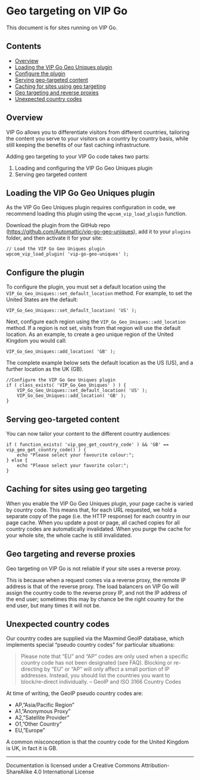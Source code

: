 # Geo targeting on VIP Go

This document is for sites running on VIP Go.

## Contents

 - [Overview](#overview)
 - [Loading the VIP Go Geo Uniques plugin](#loading-the-vip-go-geo-uniques-plugin)
 - [Configure the plugin](#configure-the-plugin)
 - [Serving geo-targeted content](#serving-geo-targeted-content)
 - [Caching for sites using geo targeting](#caching-for-sites-using-geo-targeting)
 - [Geo targeting and reverse proxies](#geo-targeting-and-reverse-proxies)
 - [Unexpected country codes](#unexpected-country-codes)

## Overview

VIP Go allows you to differentiate visitors from different countries, tailoring the content you serve to your visitors on a country by country basis, while still keeping the benefits of our fast caching infrastructure.

Adding geo targeting to your VIP Go code takes two parts:

1. Loading and configuring the VIP Go Geo Uniques plugin
2. Serving geo targeted content

## Loading the VIP Go Geo Uniques plugin

As the VIP Go Geo Uniques plugin requires configuration in code, we recommend loading this plugin using the `wpcom_vip_load_plugin` function.

Download the plugin from the GitHub repo (https://github.com/Automattic/vip-go-geo-uniques), add it to your `plugins` folder, and then activate it for your site:
	
```
// Load the VIP Go Geo Uniques plugin
wpcom_vip_load_plugin( 'vip-go-geo-uniques' );
```

## Configure the plugin

To configure the plugin, you must set a default location using the `VIP_Go_Geo_Uniques::set_default_location` method. For example, to set the United States are the default:

```
VIP_Go_Geo_Uniques::set_default_location( 'US' );
```

Next, configure each region using the `VIP_Go_Geo_Uniques::add_location` method. If a region is not set, visits from that region will use the default location. As an example, to create a geo unique region of the United Kingdom you would call:

```
VIP_Go_Geo_Uniques::add_location( 'GB' );
```

The complete example below sets the default location as the US (US), and a further location as the UK (GB).

```
//Configure the VIP Go Geo Uniques plugin
if ( class_exists( 'VIP_Go_Geo_Uniques' ) ) {
    VIP_Go_Geo_Uniques::set_default_location( 'US' );
    VIP_Go_Geo_Uniques::add_location( 'GB' );
}
```

## Serving geo-targeted content

You can now tailor your content to the different country audiences:

```
if ( function_exists( 'vip_geo_get_country_code' ) && 'GB' == vip_geo_get_country_code() ) {
    echo "Please select your favourite colour:";
} else {
    echo "Please select your favorite color:";
}
```

## Caching for sites using geo targeting

When you enable the VIP Go Geo Uniques plugin, your page cache is varied by country code. This means that, for each URL requested, we hold a separate copy of the page (i.e. the HTTP response) for each country in our page cache. When you update a post or page, all cached copies for all country codes are automatically invalidated. When you purge the cache for your whole site, the whole cache is still invalidated.

## Geo targeting and reverse proxies

Geo targeting on VIP Go is not reliable if your site uses a reverse proxy.

This is because when a request comes via a reverse proxy, the remote IP address is that of the reverse proxy. The load balancers on VIP Go will assign the country code to the reverse proxy IP, and not the IP address of the end user; sometimes this may by chance be the right country for the end user, but many times it will not be.

## Unexpected country codes

Our country codes are supplied via the Maxmind GeoIP database, which implements special “pseudo country codes” for particular situations:

> Please note that “EU” and “AP” codes are only used when a specific country code has not been designated (see FAQ). Blocking or re-directing by “EU” or “AP” will only affect a small portion of IP addresses. Instead, you should list the countries you want to block/re-direct individually.
> – GeoIP and ISO 3166 Country Codes

At time of writing, the GeoIP pseudo country codes are:

 - AP,”Asia/Pacific Region”
 - A1,”Anonymous Proxy”
 - A2,”Satellite Provider”
 - O1,”Other Country”
 - EU,”Europe”

A common misconception is that the country code for the United Kingdom is UK, in fact it is GB.

---

Documentation is licensed under a Creative Commons Attribution-ShareAlike 4.0 International License	
